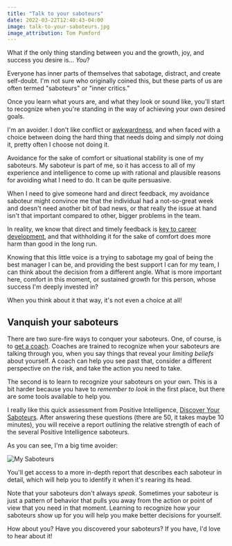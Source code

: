 ```yaml
---
title: "Talk to your saboteurs"
date: 2022-03-22T12:40:43-04:00
image: talk-to-your-saboteurs.jpg
image_attribution: Tom Pumford
---
```


What if the only thing standing between you and the growth, joy, and success you
desire is... *You*?

Everyone has inner parts of themselves that sabotage, distract, and create
self-doubt. I'm not sure who originally coined this, but these parts of us are
often termed "saboteurs" or "inner critics."

Once you learn what yours are, and what they look or sound like, you'll start to
recognize when you're standing in the way of achieving your own desired goals.

<!--more-->

I'm an avoider. I don't like conflict or
[awkwardness](https://critter.blog/2020/11/19/avoid-avoiding/), and when faced
with a choice between doing the hard thing that needs doing and simply *not* doing
it, pretty often I choose not doing it.

Avoidance for the sake of comfort or situational stability is one of my
saboteurs. My saboteur is part of me, so it has access to all of my experience
and intelligence to come up with rational and plausible reasons for avoiding
what I need to do. It can be quite persuasive.

When I need to give someone hard and direct feedback, my avoidance saboteur
might convince me that the individual had a not-so-great week and doesn't need
another bit of bad news, or that really the issue at hand isn't that important
compared to other, bigger problems in the team.

In reality, we know that direct and timely feedback is [key to career
development](https://aaronbieber.coach/charter), and that withholding it for the
sake of comfort does more harm than good in the long run.

Knowing that this little voice is a trying to sabotage my goal of being the best
manager I can be, and providing the best support I can for my team, I can think
about the decision from a different angle. What is more important here, comfort
in this moment, or sustained growth for this person, whose success I'm deeply
invested in?

When you think about it that way, it's not even a choice at all!

## Vanquish your saboteurs

There are two sure-fire ways to conquer your saboteurs. One, of course, is to
[get a coach](https://aaronbieber.coach/get-started). Coaches are trained to
recognize when your saboteurs are talking through you, when you say things that
reveal your *limiting beliefs* about yourself. A coach can help you see past
that, consider a different perspective on the risk, and take the action you need
to take.

The second is to learn to recognize your saboteurs on your own. This is a bit
harder because you have to *remember to look* in the first place, but there are
some tools available to help you.

I really like this quick assessment from Positive Intelligence, [Discover Your
Saboteurs](https://assessment.positiveintelligence.com/saboteur/overview). After
answering these questions (there are 50, it takes maybe 10 minutes), you will
receive a report outlining the relative strength of each of the several Positive
Intelligence saboteurs.

As you can see, I'm a big time avoider:

![My Saboteurs](/uploads/saboteurs.jpg)

You'll get access to a more in-depth report that describes each saboteur in
detail, which will help you to identify it when it's rearing its head.

Note that your saboteurs don't always *speak*. Sometimes your saboteur is just a
pattern of behavior that pulls you away from the action or point of view that
you need in that moment. Learning to recognize how your saboteurs show up for
you will help you make better decisions for yourself.

How about you? Have you discovered your saboteurs? If you have, I'd love to hear
about it!
